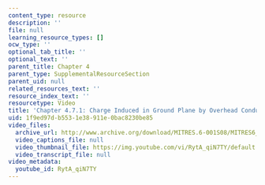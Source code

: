 ```yaml
---
content_type: resource
description: ''
file: null
learning_resource_types: []
ocw_type: ''
optional_tab_title: ''
optional_text: ''
parent_title: Chapter 4
parent_type: SupplementalResourceSection
parent_uid: null
related_resources_text: ''
resource_index_text: ''
resourcetype: Video
title: 'Chapter 4.7.1: Charge Induced in Ground Plane by Overhead Conductor'
uid: 1f9ed97d-b553-1e38-911e-0bac8230be85
video_files:
  archive_url: http://www.archive.org/download/MITRES.6-001S08/MITRES6_001S08_4-7-1_300k.mp4
  video_captions_file: null
  video_thumbnail_file: https://img.youtube.com/vi/RytA_qiN7TY/default.jpg
  video_transcript_file: null
video_metadata:
  youtube_id: RytA_qiN7TY
---
```

